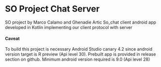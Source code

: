 # SO Project Chat Server
SO project by Marco Calamo and Ghenadie Artic
So_chat client android app developed in Kotlin implementing our client protocol with server
#### Caveat
To build this project is necessary Android Studio canary 4.2 since android version target is R preview (Api level 30).
Prebuilt app is provided in release section on github. Minimum android version required is 9.0 (Api level 28)
